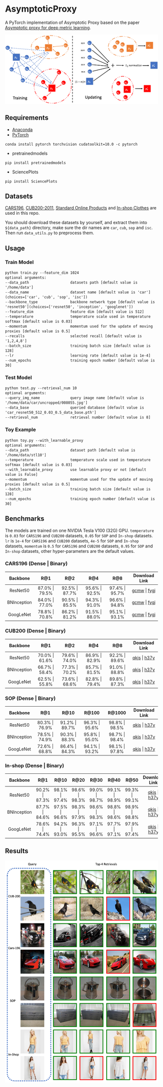 # AsymptoticProxy
A PyTorch implementation of Asymptotic Proxy based on the paper [Asymptotic proxy for deep metric learning]().

![Network Architecture](results/structure.png)

## Requirements
- [Anaconda](https://www.anaconda.com/download/)
- [PyTorch](https://pytorch.org)
```
conda install pytorch torchvision cudatoolkit=10.0 -c pytorch
```
- pretrainedmodels
```
pip install pretrainedmodels
```
- SciencePlots
```
pip install SciencePlots
```

## Datasets
[CARS196](http://ai.stanford.edu/~jkrause/cars/car_dataset.html), [CUB200-2011](http://www.vision.caltech.edu/visipedia/CUB-200-2011.html), 
[Standard Online Products](http://cvgl.stanford.edu/projects/lifted_struct/) and 
[In-shop Clothes](http://mmlab.ie.cuhk.edu.hk/projects/DeepFashion/InShopRetrieval.html) are used in this repo.

You should download these datasets by yourself, and extract them into `${data_path}` directory, make sure the dir names are 
`car`, `cub`, `sop` and `isc`. Then run `data_utils.py` to preprocess them.

## Usage
### Train Model
```
python train.py --feature_dim 1024
optional arguments:
--data_path                   datasets path [default value is '/home/data']
--data_name                   dataset name [default value is 'car'](choices=['car', 'cub', 'sop', 'isc'])
--backbone_type               backbone network type [default value is 'resnet50'](choices=['resnet50', 'inception', 'googlenet'])
--feature_dim                 feature dim [default value is 512]
--temperature                 temperature scale used in temperature softmax [default value is 0.03]
--momentum                    momentum used for the update of moving proxies [default value is 0.5]
--recalls                     selected recall [default value is '1,2,4,8']
--batch_size                  training batch size [default value is 128]
--lr                          learning rate [default value is 1e-4]
--num_epochs                  training epoch number [default value is 30]
```

### Test Model
```
python test.py --retrieval_num 10
optional arguments:
--query_img_name              query image name [default value is '/home/data/car/uncropped/008055.jpg']
--data_base                   queried database [default value is 'car_resnet50_512_0.03_0.5_data_base.pth']
--retrieval_num               retrieval number [default value is 8]
```

### Toy Example
```
python toy.py --with_learnable_proxy
optional arguments:
--data_path                   dataset path [default value is '/home/data/stl10']
--temperature                 temperature scale used in temperature softmax [default value is 0.03]
--with_learnable_proxy        use learnable proxy or not [default value is False]
--momentum                    momentum used for the update of moving proxies [default value is 0.5]
--batch_size                  training batch size [default value is 128]
--num_epochs                  training epoch number [default value is 30]
```

## Benchmarks
The models are trained on one NVIDIA Tesla V100 (32G) GPU. `temperature` is `0.03` for `CARS196` and `CUB200` datasets, 
`0.05` for `SOP` and `In-shop` datasets. `lr` is `1e-4` for `CARS196` and `CUB200` datasets, `4e-5` for `SOP` and `In-shop` datasets, 
`momentum` is `0.5` for `CARS196` and `CUB200` datasets, `0.95` for `SOP` and `In-shop` datasets, other hyper-parameters 
are the default values.

### CARS196 (Dense | Binary)
<table>
  <thead>
    <tr>
      <th>Backbone</th>
      <th>R@1</th>
      <th>R@2</th>
      <th>R@4</th>
      <th>R@8</th>
      <th>Download Link</th>
    </tr>
  </thead>
  <tbody>
    <tr>
      <td align="center">ResNet50</td>
      <td align="center">87.0% | 79.5%</td>
      <td align="center">92.5% | 87.7%</td>
      <td align="center">95.6% | 92.5%</td>
      <td align="center">97.4% | 95.7%</td>
      <td align="center"><a href="https://pan.baidu.com/s/1Wld7E02CaRgaZi4cv4I7dQ">gcmw</a> | <a href="https://pan.baidu.com/s/15jsM45iZY-u08Y39VkmRSQ">fygj</a></td>
    </tr>
    <tr>
      <td align="center">BNInception</td>
      <td align="center">84.0% | 77.0%</td>
      <td align="center">90.5% | 85.5%</td>
      <td align="center">94.3% | 91.0%</td>
      <td align="center">96.6% | 94.8%</td>
      <td align="center"><a href="https://pan.baidu.com/s/1Wld7E02CaRgaZi4cv4I7dQ">gcmw</a> | <a href="https://pan.baidu.com/s/15jsM45iZY-u08Y39VkmRSQ">fygj</a></td>
    </tr>
    <tr>
      <td align="center">GoogLeNet</td>
      <td align="center">78.8% | 70.8%</td>
      <td align="center">86.2% | 81.2%</td>
      <td align="center">91.5% | 88.0%</td>
      <td align="center">95.1% | 93.1%</td>
      <td align="center"><a href="https://pan.baidu.com/s/1Wld7E02CaRgaZi4cv4I7dQ">gcmw</a> | <a href="https://pan.baidu.com/s/15jsM45iZY-u08Y39VkmRSQ">fygj</a></td>
    </tr>
  </tbody>
</table>

### CUB200 (Dense | Binary)
<table>
  <thead>
    <tr>
      <th>Backbone</th>
      <th>R@1</th>
      <th>R@2</th>
      <th>R@4</th>
      <th>R@8</th>
      <th>Download Link</th>
    </tr>
  </thead>
  <tbody>
    <tr>
      <td align="center">ResNet50</td>
      <td align="center">70.0% | 61.6%</td>
      <td align="center">79.6% | 74.0%</td>
      <td align="center">86.9% | 82.9%</td>
      <td align="center">92.2% | 89.6%</td>
      <td align="center"><a href="https://pan.baidu.com/s/19Hmibn-RbxAUTnOEPxxafw">qkjs</a> | <a href="https://pan.baidu.com/s/101_f16MD7y2cLuC6RRpJBA">h37y</a></td>
    </tr>
    <tr>
      <td align="center">BNInception</td>
      <td align="center">66.7% | 58.4%</td>
      <td align="center">77.3% | 70.2%</td>
      <td align="center">85.7% | 81.5%</td>
      <td align="center">91.0% | 88.8%</td>
      <td align="center"><a href="https://pan.baidu.com/s/19Hmibn-RbxAUTnOEPxxafw">qkjs</a> | <a href="https://pan.baidu.com/s/101_f16MD7y2cLuC6RRpJBA">h37y</a></td>
    </tr>
    <tr>
      <td align="center">GoogLeNet</td>
      <td align="center">62.5% | 55.8%</td>
      <td align="center">73.6% | 68.6%</td>
      <td align="center">82.8% | 79.4%</td>
      <td align="center">89.8% | 87.3%</td>
      <td align="center"><a href="https://pan.baidu.com/s/19Hmibn-RbxAUTnOEPxxafw">qkjs</a> | <a href="https://pan.baidu.com/s/101_f16MD7y2cLuC6RRpJBA">h37y</a></td>
    </tr>
  </tbody>
</table>

### SOP (Dense | Binary)
<table>
  <thead>
    <tr>
      <th>Backbone</th>
      <th>R@1</th>
      <th>R@10</th>
      <th>R@100</th>
      <th>R@1000</th>
      <th>Download Link</th>
    </tr>
  </thead>
  <tbody>
    <tr>
      <td align="center">ResNet50</td>
      <td align="center">80.3% | 76.9%</td>
      <td align="center">91.2% | 89.7%</td>
      <td align="center">96.3% | 95.6%</td>
      <td align="center">98.8% | 98.5%</td>
      <td align="center"><a href="https://pan.baidu.com/s/19Hmibn-RbxAUTnOEPxxafw">qkjs</a> | <a href="https://pan.baidu.com/s/101_f16MD7y2cLuC6RRpJBA">h37y</a></td>
    </tr>
    <tr>
      <td align="center">BNInception</td>
      <td align="center">78.5% | 74.9%</td>
      <td align="center">90.3% | 88.3%</td>
      <td align="center">95.8% | 95.0%</td>
      <td align="center">98.7% | 98.4%</td>
      <td align="center"><a href="https://pan.baidu.com/s/19Hmibn-RbxAUTnOEPxxafw">qkjs</a> | <a href="https://pan.baidu.com/s/101_f16MD7y2cLuC6RRpJBA">h37y</a></td>
    </tr>
    <tr>
      <td align="center">GoogLeNet</td>
      <td align="center">72.6% | 68.8%</td>
      <td align="center">86.4% | 84.3%</td>
      <td align="center">94.1% | 93.2%</td>
      <td align="center">98.1% | 97.8%</td>
      <td align="center"><a href="https://pan.baidu.com/s/19Hmibn-RbxAUTnOEPxxafw">qkjs</a> | <a href="https://pan.baidu.com/s/101_f16MD7y2cLuC6RRpJBA">h37y</a></td>
    </tr>
  </tbody>
</table>

### In-shop (Dense | Binary)
<table>
  <thead>
    <tr>
      <th>Backbone</th>
      <th>R@1</th>
      <th>R@10</th>
      <th>R@20</th>
      <th>R@30</th>
      <th>R@40</th>
      <th>R@50</th>
      <th>Download Link</th>
    </tr>
  </thead>
  <tbody>
    <tr>
      <td align="center">ResNet50</td>
      <td align="center">90.2% | 87.3%</td>
      <td align="center">98.1% | 97.4%</td>
      <td align="center">98.6% | 98.3%</td>
      <td align="center">99.0% | 98.7%</td>
      <td align="center">99.1% | 98.9%</td>
      <td align="center">99.3% | 99.1%</td>
      <td align="center"><a href="https://pan.baidu.com/s/19Hmibn-RbxAUTnOEPxxafw">qkjs</a> | <a href="https://pan.baidu.com/s/101_f16MD7y2cLuC6RRpJBA">h37y</a></td>
    </tr>
    <tr>
      <td align="center">BNInception</td>
      <td align="center">87.7% | 84.6%</td>
      <td align="center">97.5% | 96.6%</td>
      <td align="center">98.3% | 97.9%</td>
      <td align="center">98.6% | 98.3%</td>
      <td align="center">98.8% | 98.6%</td>
      <td align="center">98.9% | 98.8%</td>
      <td align="center"><a href="https://pan.baidu.com/s/19Hmibn-RbxAUTnOEPxxafw">qkjs</a> | <a href="https://pan.baidu.com/s/101_f16MD7y2cLuC6RRpJBA">h37y</a></td>
    </tr>
    <tr>
      <td align="center">GoogLeNet</td>
      <td align="center">78.6% | 74.4%</td>
      <td align="center">94.2% | 93.0%</td>
      <td align="center">96.3% | 95.5%</td>
      <td align="center">97.1% | 96.6%</td>
      <td align="center">97.7% | 97.1%</td>
      <td align="center">97.9% | 97.4%</td>
      <td align="center"><a href="https://pan.baidu.com/s/19Hmibn-RbxAUTnOEPxxafw">qkjs</a> | <a href="https://pan.baidu.com/s/101_f16MD7y2cLuC6RRpJBA">h37y</a></td>
    </tr>
  </tbody>
</table>

## Results
![vis](results/results.png)